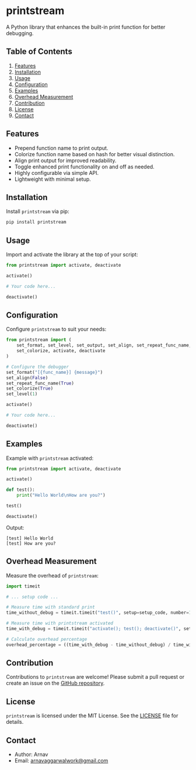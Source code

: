 # printstream

A Python library that enhances the built-in print function for better debugging.

## Table of Contents
1. [Features](#features)
2. [Installation](#installation)
3. [Usage](#usage)
4. [Configuration](#configuration)
5. [Examples](#examples)
6. [Overhead Measurement](#overhead-measurement)
7. [Contribution](#contribution)
8. [License](#license)
9. [Contact](#contact)

## Features
- Prepend function name to print output.
- Colorize function name based on hash for better visual distinction.
- Align print output for improved readability.
- Toggle enhanced print functionality on and off as needed.
- Highly configurable via simple API.
- Lightweight with minimal setup.

## Installation
Install `printstream` via pip:
```bash
pip install printstream
```

## Usage
Import and activate the library at the top of your script:
```python
from printstream import activate, deactivate

activate()

# Your code here...

deactivate()
```

## Configuration
Configure `printstream` to suit your needs:
```python
from printstream import (
    set_format, set_level, set_output, set_align, set_repeat_func_name,
    set_colorize, activate, deactivate
)

# Configure the debugger
set_format("[{func_name}] {message}")
set_align(False)
set_repeat_func_name(True)
set_colorize(True)
set_level(1)

activate()

# Your code here...

deactivate()
```

## Examples
Example with `printstream` activated:
```python
from printstream import activate, deactivate

activate()

def test():
    print("Hello World\nHow are you?")

test()

deactivate()
```

Output:
```plaintext
[test] Hello World
[test] How are you?
```

## Overhead Measurement
Measure the overhead of `printstream`:
```python
import timeit

# ... setup code ...

# Measure time with standard print
time_without_debug = timeit.timeit("test()", setup=setup_code, number=10)

# Measure time with printstream activated
time_with_debug = timeit.timeit("activate(); test(); deactivate()", setup=setup_code, number=10)

# Calculate overhead percentage
overhead_percentage = ((time_with_debug - time_without_debug) / time_without_debug) * 100
```

## Contribution
Contributions to `printstream` are welcome! Please submit a pull request or create an issue on the [GitHub repository](https://github.com/arnav-ag/printstream).

## License
`printstream` is licensed under the MIT License. See the [LICENSE](LICENSE) file for details.

## Contact
- Author: Arnav
- Email: arnavaggarwalwork@gmail.com